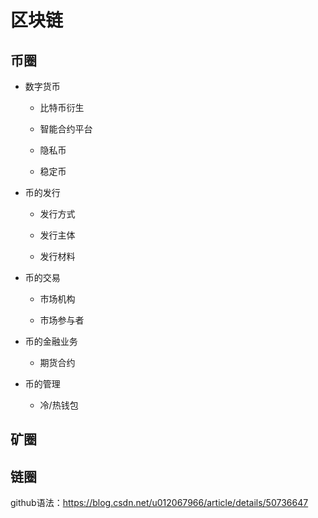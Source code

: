 # 区块链

币圈
--------
* 数字货币

  * 比特币衍生
  
  * 智能合约平台
  
  * 隐私币
  
  * 稳定币

* 币的发行

  * 发行方式
  
  * 发行主体
  
  * 发行材料
  

* 币的交易

  * 市场机构
  
  * 市场参与者

* 币的金融业务

  * 期货合约

* 币的管理

  * 冷/热钱包
  

矿圈
--------

链圈
--------


github语法：https://blog.csdn.net/u012067966/article/details/50736647
